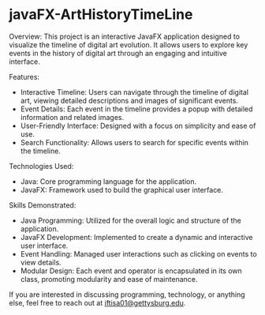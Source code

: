 # javaFX-ArtHistoryTimeLine

Overview:
This project is an interactive JavaFX application designed to visualize the timeline of digital art evolution. It allows users to explore key events in the history of digital art through an engaging and intuitive interface.

Features: 
- Interactive Timeline: Users can navigate through the timeline of digital art, viewing detailed descriptions and images of significant events.
- Event Details: Each event in the timeline provides a popup with detailed information and related images.
- User-Friendly Interface: Designed with a focus on simplicity and ease of use.
- Search Functionality: Allows users to search for specific events within the timeline.

Technologies Used:
- Java: Core programming language for the application.
- JavaFX: Framework used to build the graphical user interface.

Skills Demonstrated:
- Java Programming: Utilized for the overall logic and structure of the application.
- JavaFX Development: Implemented to create a dynamic and interactive user interface.
- Event Handling: Managed user interactions such as clicking on events to view details.
- Modular Design: Each event and operator is encapsulated in its own class, promoting modularity and ease of maintenance.

If you are interested in discussing programming, technology, or anything else, feel free to reach out at iftisa01@gettysburg.edu.
